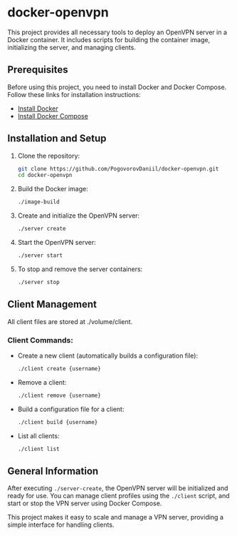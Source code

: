 # docker-openvpn

This project provides all necessary tools to deploy an OpenVPN server in a Docker container. It includes scripts for building the container image, initializing the server, and managing clients.

## Prerequisites

Before using this project, you need to install Docker and Docker Compose. Follow these links for installation instructions:

- [Install Docker](https://docs.docker.com/get-docker/)
- [Install Docker Compose](https://docs.docker.com/compose/install/)

## Installation and Setup

1. Clone the repository:
   ```bash
   git clone https://github.com/PogovorovDaniil/docker-openvpn.git
   cd docker-openvpn
   ```

2. Build the Docker image:
   ```bash
   ./image-build
   ```

3. Create and initialize the OpenVPN server:
   ```bash
   ./server create
   ```

4. Start the OpenVPN server:
   ```bash
   ./server start
   ```

5. To stop and remove the server containers:
   ```bash
   ./server stop
   ```

## Client Management

All client files are stored at ./volume/client.

### Client Commands:

- Create a new client (automatically builds a configuration file):
  ```bash
  ./client create {username}
  ```

- Remove a client:
  ```bash
  ./client remove {username}
  ```

- Build a configuration file for a client:
  ```bash
  ./client build {username}
  ```

- List all clients:
  ```bash
  ./client list
  ```

## General Information

After executing `./server-create`, the OpenVPN server will be initialized and ready for use. You can manage client profiles using the `./client` script, and start or stop the VPN server using Docker Compose.

This project makes it easy to scale and manage a VPN server, providing a simple interface for handling clients.
